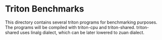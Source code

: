 # Triton Benchmarks

This directory contains several triton programs for benchmarking purposes. The
programs will be compiled with triton-cpu and triton-shared. triton-shared uses
linalg dialect, which can be later lowered to zuan dialect.
